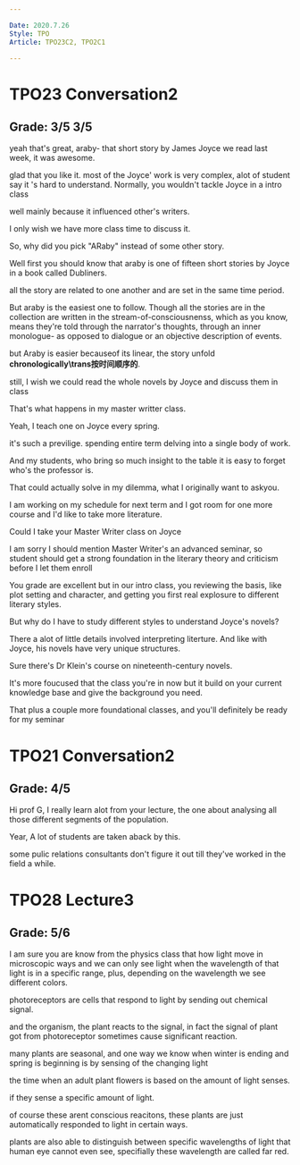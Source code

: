 ```yaml
---

Date: 2020.7.26
Style: TPO
Article: TPO23C2, TPO2C1

---
```

# TPO23 Conversation2
## Grade: 3/5 3/5

yeah that's great, araby- that short story by James Joyce we read last week, it was awesome.

glad that you like it. most of the Joyce' work is very complex, alot of student say it 's hard to understand. Normally, you wouldn't tackle Joyce in a intro class

well mainly because it influenced other's writers.

I only wish we have more class time to discuss it.

So, why did you pick "ARaby" instead of some other story. 

Well first you should know that araby is one of fifteen short stories by Joyce in a book called Dubliners.

all the story are related to one another and are set in the same time period.

But araby is the easiest one to follow. Though all the stories are in the collection are written in the stream-of-consciousnenss, which as you know, means they're told through the narrator's thoughts, through an inner monologue- as opposed to dialogue or an objective description of events.

but Araby is easier becauseof its linear, the story unfold **chronologically\trans按时间顺序的**.

still, I wish we could read the whole novels by Joyce and discuss them in class

That's what happens in my master writter class.

Yeah, I teach one on Joyce every spring.

it's such a previlige. spending entire term delving into a single body of work.

And my students, who bring so much insight to the table it is easy to forget who's the professor is.

That could actually solve in my dilemma, what I originally want to askyou.

I am working on my schedule for next term and I got room for one more course and I'd like to take more literature.

Could I take your Master Writer class on Joyce

I am sorry I should mention Master Writer's an advanced seminar, so student should get a strong foundation in the literary theory and criticism before I let them enroll

You grade are excellent but in our intro class, you reviewing the basis, like plot setting and character, and getting you first real explosure to different literary styles.

But why do I have to study different styles to understand Joyce's novels?

There a alot of little details involved interpreting literture. And like with Joyce, his novels have very unique structures.

Sure there's Dr Klein's course on nineteenth-century novels.

It's more foucused that the class you're in now but it build on your current knowledge base and give the background you need.

That plus a couple more foundational classes, and you'll definitely be ready for my seminar

# TPO21 Conversation2
## Grade: 4/5  

Hi prof G, I really learn alot from your lecture, the one about analysing all those different segments of the population.

Year, A lot of students are taken aback by this.

some pulic relations consultants don't figure it out till they've worked in the field a while.


# TPO28 Lecture3
## Grade: 5/6  

I am sure you are know from the physics class that how light move in microscopic ways and we can only see light when the wavelength of that light is in a specific range, plus, depending on the wavelength we see different colors.

photoreceptors are cells that respond to light by sending out chemical signal.

and the organism, the plant reacts to the signal, in fact the signal of plant got from photoreceptor sometimes cause significant reaction.

many plants are seasonal, and one way we know when winter is ending and spring is beginning is by sensing of  the  changing light

the time when an adult plant flowers is based on the amount of light senses.

if they sense a specific amount of light.

of course these arent conscious reacitons, these plants are just automatically responded to light in certain ways. 

plants are also able to distinguish between specific wavelengths of light that human eye cannot even see, specifially these wavelength are called far red.